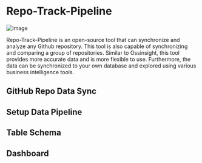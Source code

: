 # Repo-Track-Pipeline
![image](https://user-images.githubusercontent.com/63877/231985040-20ae1701-00e1-4800-b1ea-225a60dba0d2.png)

Repo-Track-Pipeline is an open-source tool that can synchronize and analyze any Github repository. This tool is also capable of synchronizing and comparing a group of repositories. Similar to Ossinsight, this tool provides more accurate data and is more flexible to use. Furthermore, the data can be synchronized to your own database and explored using various business intelligence tools.

## GitHub Repo Data Sync

## Setup Data Pipeline

## Table Schema

## Dashboard
